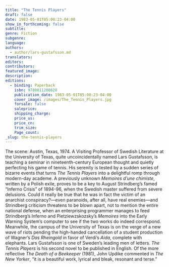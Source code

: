 ```yaml
---
title: "The Tennis Players"
draft: false
date: 1983-05-01T05:00:23-04:00
show_in_forthcoming: false
subtitle:
genre: Fiction
subgenre:
language:
authors:
  - author/lars-gustafsson.md
translators:
editors:
contributors:
featured_image:
description:
editions:
  - binding: Paperback
    isbn: 9780811208628
    publication_date: 1983-05-01T05:00:23-04:00
    cover_image: /images/The_Tennis_Players.jpg
    forsale: false
    saleprice:
    shipping_charge:
    price_us:
    price_cn:
    trim_size:
    Page_count:
_slug: the-tennis-players
---
```


The scene: Austin, Texas, 1974. A Visiting Professor of Swedish Literature at the University of Texas, quite uncoincidentally named Lars Gustafsson, is teaching a seminar in nineteenth-century European thought and quietly perfecting his game of tennis. His serenity is tested by a sudden series of bizarre events that turns _The Tennis Players_ into a delightful romp through modern-day academe. A previously unknown _Memoires d’une chimiste_, written by a Polish exile, proves to be a key to August Strindberg’s famed “Inferno Crisis” of 1894-96, when the Swedish master suffered from severe delusions. Could it really be true that he was in fact the victim of an anarchist conspiracy?—even paranoids, after all, have real enemies—and Strindberg criticism threatens to be blown apart, not to mention the entire national defense, when an enterprising programmer manages to feed Strindberg’s Inferno and Pietziewzskozsky’s _Memoires_ into the Early Warning System’s computer to see if the two works do indeed correspond. Meanwhile, the campus of the University of Texas is on the verge of a new wave of riots pending the high-handed cancellation of a student production of Wagner’s _Das Rheingold_ in favor of Verdi’s _Aida_, complete with elephants. Lars Gustafsson is one of Sweden’s leading men of letters. _The Tennis Players_ is his second novel to be published in English. Of the more reflective _The Death of a Beekeeper_ (1981), John Updike commented in _The New Yorker_, “it is a beautiful work, lyrical and bleak, resonant and terse.”

